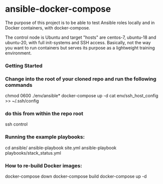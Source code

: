 # ansible-docker-compose

The purpose of this project is to be able to test Ansible roles locally and in Docker containers, with docker-compose.

The control node is Ubuntu and target "hosts" are centos-7, ubuntu-18 and ubuntu-20, with full init-systems and SSH access.  Basically, not the way you want to run containers but serves its purpose as a lightweight training environment.

### Getting Started
### Change into the root of your cloned repo and run the following commands
chmod 0600 ./env/ansible*
docker-compose up -d
cat env/ssh_host_config >> ~/.ssh/config

### do this from within the repo root
ssh control 

### Running the example playbooks:
cd ansible/
ansible-playbook site.yml
ansible-playbook playbooks/stack_status.yml


### How to re-build Docker images:
docker-compose down
docker-compose build
docker-compose up -d